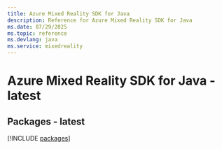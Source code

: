 ```yaml
---
title: Azure Mixed Reality SDK for Java
description: Reference for Azure Mixed Reality SDK for Java
ms.date: 07/29/2025
ms.topic: reference
ms.devlang: java
ms.service: mixedreality
---
```

# Azure Mixed Reality SDK for Java - latest
## Packages - latest
[!INCLUDE [packages](mixed-reality-index.md)]